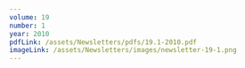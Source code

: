 ```yaml
---
volume: 19
number: 1
year: 2010
pdfLink: /assets/Newsletters/pdfs/19.1-2010.pdf
imageLink: /assets/Newsletters/images/newsletter-19-1.png
---
```

